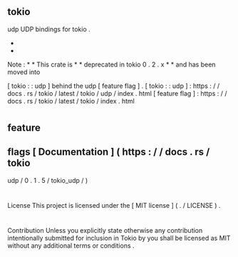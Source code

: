 #
tokio
-
udp
UDP
bindings
for
tokio
.
>
*
*
Note
:
*
*
This
crate
is
*
*
deprecated
in
tokio
0
.
2
.
x
*
*
and
has
been
moved
into
>
[
tokio
:
:
udp
]
behind
the
udp
[
feature
flag
]
.
[
tokio
:
:
udp
]
:
https
:
/
/
docs
.
rs
/
tokio
/
latest
/
tokio
/
udp
/
index
.
html
[
feature
flag
]
:
https
:
/
/
docs
.
rs
/
tokio
/
latest
/
tokio
/
index
.
html
#
feature
-
flags
[
Documentation
]
(
https
:
/
/
docs
.
rs
/
tokio
-
udp
/
0
.
1
.
5
/
tokio_udp
/
)
#
#
License
This
project
is
licensed
under
the
[
MIT
license
]
(
.
/
LICENSE
)
.
#
#
#
Contribution
Unless
you
explicitly
state
otherwise
any
contribution
intentionally
submitted
for
inclusion
in
Tokio
by
you
shall
be
licensed
as
MIT
without
any
additional
terms
or
conditions
.
